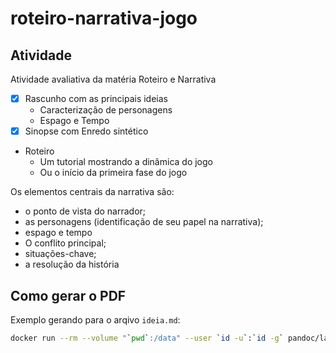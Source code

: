 # roteiro-narrativa-jogo

## Atividade

Atividade avaliativa da matéria Roteiro e Narrativa

- [x] Rascunho com as principais ideias
  - Caracterização de personagens
  - Espago e Tempo
- [x] Sinopse com Enredo sintético
- Roteiro
  - Um tutorial mostrando a dinâmica do jogo
  - Ou o início da primeira fase do jogo

Os elementos centrais da narrativa são:

- o ponto de vista do narrador;
- as personagens (identificação de seu papel na narrativa);
- espago e tempo
- O conflito principal;
- situações-chave;
- a resolução da história

## Como gerar o PDF

Exemplo gerando para o arqivo `ideia.md`:

```bash
docker run --rm --volume "`pwd`:/data" --user `id -u`:`id -g` pandoc/latex ideia.md -o ideia.pdf
```
